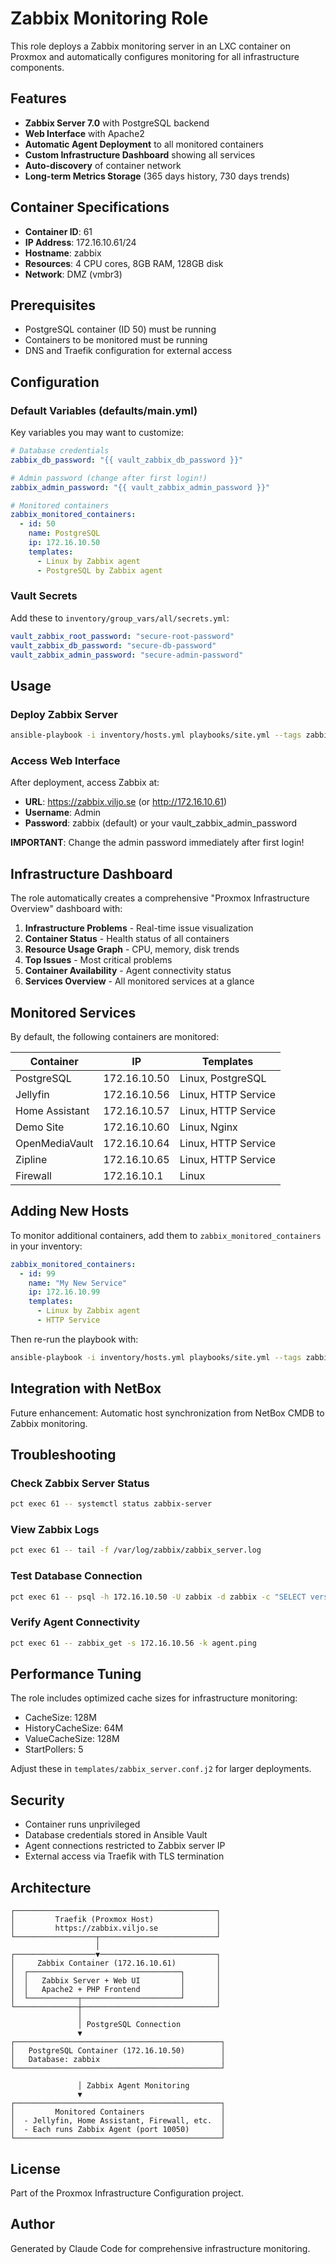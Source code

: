 # Zabbix Monitoring Role

This role deploys a Zabbix monitoring server in an LXC container on Proxmox and automatically configures monitoring for all infrastructure components.

## Features

- **Zabbix Server 7.0** with PostgreSQL backend
- **Web Interface** with Apache2
- **Automatic Agent Deployment** to all monitored containers
- **Custom Infrastructure Dashboard** showing all services
- **Auto-discovery** of container network
- **Long-term Metrics Storage** (365 days history, 730 days trends)

## Container Specifications

- **Container ID**: 61
- **IP Address**: 172.16.10.61/24
- **Hostname**: zabbix
- **Resources**: 4 CPU cores, 8GB RAM, 128GB disk
- **Network**: DMZ (vmbr3)

## Prerequisites

- PostgreSQL container (ID 50) must be running
- Containers to be monitored must be running
- DNS and Traefik configuration for external access

## Configuration

### Default Variables (defaults/main.yml)

Key variables you may want to customize:

```yaml
# Database credentials
zabbix_db_password: "{{ vault_zabbix_db_password }}"

# Admin password (change after first login!)
zabbix_admin_password: "{{ vault_zabbix_admin_password }}"

# Monitored containers
zabbix_monitored_containers:
  - id: 50
    name: PostgreSQL
    ip: 172.16.10.50
    templates:
      - Linux by Zabbix agent
      - PostgreSQL by Zabbix agent
```

### Vault Secrets

Add these to `inventory/group_vars/all/secrets.yml`:

```yaml
vault_zabbix_root_password: "secure-root-password"
vault_zabbix_db_password: "secure-db-password"
vault_zabbix_admin_password: "secure-admin-password"
```

## Usage

### Deploy Zabbix Server

```bash
ansible-playbook -i inventory/hosts.yml playbooks/site.yml --tags zabbix
```

### Access Web Interface

After deployment, access Zabbix at:

- **URL**: https://zabbix.viljo.se (or http://172.16.10.61)
- **Username**: Admin
- **Password**: zabbix (default) or your vault_zabbix_admin_password

**IMPORTANT**: Change the admin password immediately after first login!

## Infrastructure Dashboard

The role automatically creates a comprehensive "Proxmox Infrastructure Overview" dashboard with:

1. **Infrastructure Problems** - Real-time issue visualization
2. **Container Status** - Health status of all containers
3. **Resource Usage Graph** - CPU, memory, disk trends
4. **Top Issues** - Most critical problems
5. **Container Availability** - Agent connectivity status
6. **Services Overview** - All monitored services at a glance

## Monitored Services

By default, the following containers are monitored:

| Container | IP | Templates |
|-----------|-----|-----------|
| PostgreSQL | 172.16.10.50 | Linux, PostgreSQL |
| Jellyfin | 172.16.10.56 | Linux, HTTP Service |
| Home Assistant | 172.16.10.57 | Linux, HTTP Service |
| Demo Site | 172.16.10.60 | Linux, Nginx |
| OpenMediaVault | 172.16.10.64 | Linux, HTTP Service |
| Zipline | 172.16.10.65 | Linux, HTTP Service |
| Firewall | 172.16.10.1 | Linux |

## Adding New Hosts

To monitor additional containers, add them to `zabbix_monitored_containers` in your inventory:

```yaml
zabbix_monitored_containers:
  - id: 99
    name: "My New Service"
    ip: 172.16.10.99
    templates:
      - Linux by Zabbix agent
      - HTTP Service
```

Then re-run the playbook with:

```bash
ansible-playbook -i inventory/hosts.yml playbooks/site.yml --tags zabbix
```

## Integration with NetBox

Future enhancement: Automatic host synchronization from NetBox CMDB to Zabbix monitoring.

## Troubleshooting

### Check Zabbix Server Status

```bash
pct exec 61 -- systemctl status zabbix-server
```

### View Zabbix Logs

```bash
pct exec 61 -- tail -f /var/log/zabbix/zabbix_server.log
```

### Test Database Connection

```bash
pct exec 61 -- psql -h 172.16.10.50 -U zabbix -d zabbix -c "SELECT version();"
```

### Verify Agent Connectivity

```bash
pct exec 61 -- zabbix_get -s 172.16.10.56 -k agent.ping
```

## Performance Tuning

The role includes optimized cache sizes for infrastructure monitoring:

- CacheSize: 128M
- HistoryCacheSize: 64M
- ValueCacheSize: 128M
- StartPollers: 5

Adjust these in `templates/zabbix_server.conf.j2` for larger deployments.

## Security

- Container runs unprivileged
- Database credentials stored in Ansible Vault
- Agent connections restricted to Zabbix server IP
- External access via Traefik with TLS termination

## Architecture

```
┌─────────────────────────────────────────────┐
│         Traefik (Proxmox Host)              │
│         https://zabbix.viljo.se             │
└──────────────────┬──────────────────────────┘
                   │
┌──────────────────▼──────────────────────────┐
│     Zabbix Container (172.16.10.61)         │
│  ┌──────────────────────────────────┐       │
│  │   Zabbix Server + Web UI         │       │
│  │   Apache2 + PHP Frontend         │       │
│  └───────────┬──────────────────────┘       │
└──────────────┼──────────────────────────────┘
               │
               │ PostgreSQL Connection
               ▼
┌──────────────────────────────────────────────┐
│   PostgreSQL Container (172.16.10.50)        │
│   Database: zabbix                           │
└──────────────────────────────────────────────┘

               │ Zabbix Agent Monitoring
               ▼
┌──────────────────────────────────────────────┐
│         Monitored Containers                 │
│  - Jellyfin, Home Assistant, Firewall, etc.  │
│  - Each runs Zabbix Agent (port 10050)       │
└──────────────────────────────────────────────┘
```

## License

Part of the Proxmox Infrastructure Configuration project.

## Author

Generated by Claude Code for comprehensive infrastructure monitoring.
